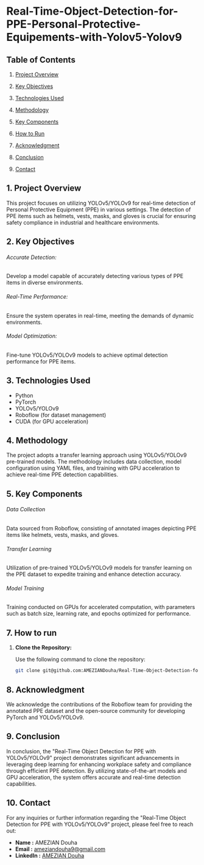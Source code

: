 # Real-Time-Object-Detection-for-PPE-Personal-Protective-Equipements-with-Yolov5-Yolov9

## Table of Contents

01. [Project Overview](#1-project-overview)
02. [Key Objectives](#2-key-bjectives)
03. [Technologies Used](#3-technologies-used)
04. [Methodology](#4-methodology)
05. [Key Components](#5-key-components)

07. [How to Run](#7-how-to-run)
08. [Acknowledgment](#8-acknowledgment)
09. [Conclusion](#9-conclusion)
10. [Contact](#10-contact)

## 1. Project Overview
This project focuses on utilizing YOLOv5/YOLOv9 for real-time detection of Personal Protective Equipment (PPE) in various settings. The detection of PPE items such as helmets, vests, masks, and gloves is crucial for ensuring safety compliance in industrial and healthcare environments.

## 2. Key Objectives

###### Accurate Detection: 
Develop a model capable of accurately detecting various types of PPE items in diverse environments.
###### Real-Time Performance: 
Ensure the system operates in real-time, meeting the demands of dynamic environments.
###### Model Optimization: 
Fine-tune YOLOv5/YOLOv9 models to achieve optimal detection performance for PPE items.

## 3. Technologies Used

- Python
- PyTorch
- YOLOv5/YOLOv9
- Roboflow (for dataset management)
- CUDA (for GPU acceleration)

## 4. Methodology

The project adopts a transfer learning approach using YOLOv5/YOLOv9 pre-trained models. The methodology includes data collection, model configuration using YAML files, and training with GPU acceleration to achieve real-time PPE detection capabilities.


## 5. Key Components

###### Data Collection
Data sourced from Roboflow, consisting of annotated images depicting PPE items like helmets, vests, masks, and gloves.

###### Transfer Learning
Utilization of pre-trained YOLOv5/YOLOv9 models for transfer learning on the PPE dataset to expedite training and enhance detection accuracy.

###### Model Training
Training conducted on GPUs for accelerated computation, with parameters such as batch size, learning rate, and epochs optimized for performance.

## 7. How to run
1. **Clone the Repository:**

   Use the following command to clone the repository:

   ```bash
   git clone git@github.com:AMEZIANDouha/Real-Time-Object-Detection-for-PPE-Personal-Protective-Equipements-with-Yolov5-Yolov9.git

## 8. Acknowledgment

We acknowledge the contributions of the Roboflow team for providing the annotated PPE dataset and the open-source community for developing PyTorch and YOLOv5/YOLOv9.

## 9. Conclusion
In conclusion, the "Real-Time Object Detection for PPE with YOLOv5/YOLOv9" project demonstrates significant advancements in leveraging deep learning for enhancing workplace safety and compliance through efficient PPE detection. By utilizing state-of-the-art models and GPU acceleration, the system offers accurate and real-time detection capabilities.

## 10. Contact

For any inquiries or further information regarding the "Real-Time Object Detection for PPE with YOLOv5/YOLOv9" project, please feel free to reach out:

- **Name      :**    AMEZIAN Douha  
- **Email     :**   [ameziandouha9@gmail.com](ameziandouha9@gmail.com)  
- **LinkedIn  :**  [AMEZIAN Douha](https://www.linkedin.com/in/douha-amezian-033629280/)  
